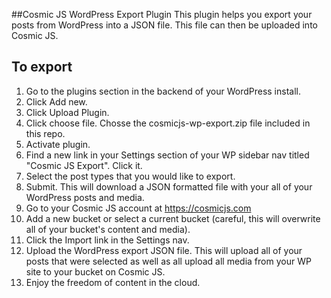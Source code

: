 ##Cosmic JS WordPress Export Plugin
This plugin helps you export your posts from WordPress into a JSON file.  This file can then be uploaded into Cosmic JS.

## To export
1. Go to the plugins section in the backend of your WordPress install. 
2. Click Add new.
3. Click Upload Plugin.
4. Click choose file.  Chosse the cosmicjs-wp-export.zip file included in this repo.
5. Activate plugin.
6. Find a new link in your Settings section of your WP sidebar nav titled "Cosmic JS Export".  Click it.
7. Select the post types that you would like to export.
8. Submit.  This will download a JSON formatted file with your all of your WordPress posts and media.
9. Go to your Cosmic JS account at https://cosmicjs.com
10. Add a new bucket or select a current bucket (careful, this will overwrite all of your bucket's content and media).
11. Click the Import link in the Settings nav.
12. Upload the WordPress export JSON file. This will upload all of your posts that were selected as well as all upload all media from your WP site to your bucket on Cosmic JS.
13. Enjoy the freedom of content in the cloud.
